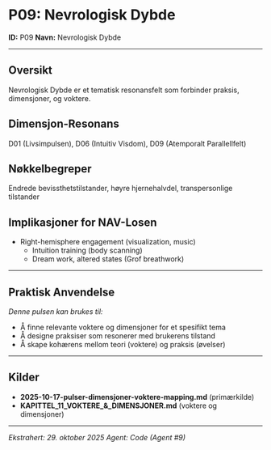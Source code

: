 # P09: Nevrologisk Dybde

**ID:** P09
**Navn:** Nevrologisk Dybde

---

## Oversikt

Nevrologisk Dybde er et tematisk resonansfelt som forbinder praksis, dimensjoner, og voktere.

## Dimensjon-Resonans

D01 (Livsimpulsen), D06 (Intuitiv Visdom), D09 (Atemporalt Parallellfelt)

## Nøkkelbegreper

Endrede bevissthetstilstander, høyre hjernehalvdel, transpersonlige tilstander

## Implikasjoner for NAV-Losen

- Right-hemisphere engagement (visualization, music)
  - Intuition training (body scanning)
  - Dream work, altered states (Grof breathwork)

---

## Praktisk Anvendelse

*Denne pulsen kan brukes til:*
- Å finne relevante voktere og dimensjoner for et spesifikt tema
- Å designe praksiser som resonerer med brukerens tilstand
- Å skape kohærens mellom teori (voktere) og praksis (øvelser)

---

## Kilder

- **2025-10-17-pulser-dimensjoner-voktere-mapping.md** (primærkilde)
- **KAPITTEL_11_VOKTERE_&_DIMENSJONER.md** (voktere og dimensjoner)

---

*Ekstrahert: 29. oktober 2025*
*Agent: Code (Agent #9)*
